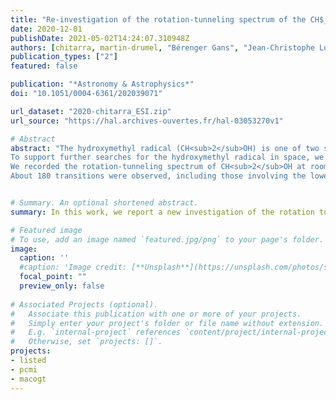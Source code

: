```yaml
---
title: "Re-investigation of the rotation-tunneling spectrum of the CH$_2$OH radical - Accurate frequency determination of transitions of astrophysical interest below 330 GHz"
date: 2020-12-01
publishDate: 2021-05-02T14:24:07.310948Z
authors: [chitarra, martin-drumel, "Bérenger Gans", "Jean-Christophe Loison", "Silvia Spezzano", "Valerio Lattanzi", "Holger S. P. Müller", pirali]
publication_types: ["2"]
featured: false

publication: "*Astronomy & Astrophysics*"
doi: "10.1051/0004-6361/202039071"

url_dataset: "2020-chitarra_ESI.zip"
url_source: "https://hal.archives-ouvertes.fr/hal-03053270v1"

# Abstract
abstract: "The hydroxymethyl radical (CH<sub>2</sub>OH) is one of two structural isomers, together with the methoxy radical (CH<sub>3</sub>O), that can be produced by abstraction of a hydrogen atom from methanol (CH<sub>3</sub>OH). In the interstellar medium (ISM), both CH<sub>2</sub>OH and CH<sub>3</sub>O are suspected to be intermediate species in many chemical reactions, including those of formation and destruction of methanol. The determination of the CH<sub>3</sub>O/CH<sub>2</sub>OH ratio in the ISM would bring important information concerning the formation processes of these species in the gas and solid phases. Interestingly, only CH<sub>3</sub>O has been detected in the ISM so far, despite the recent first laboratory measurement of the CH<sub>2</sub>OH rotation-tunneling spectrum. This lack of detection is possibly due to the non-observation in the laboratory of the most intense rotation-tunneling transitions at low temperatures.
To support further searches for the hydroxymethyl radical in space, we present a thorough spectroscopic study of its rotation-tunneling spectrum, with a particular focus on transitions involving the lowest quantum numbers of the species.
We recorded the rotation-tunneling spectrum of CH<sub>2</sub>OH at room temperature in the millimeter-wave domain using a frequency multiplication chain spectrometer. A fluorine-induced H-abstraction method from methanol was used to produce the radical.
About 180 transitions were observed, including those involving the lowest $N$ and $K_a$ quantum numbers, which are predicted to be intense under cold astrophysical conditions. These transitions were fitted together with available millimeter-wave lines from the literature. A systematic observation of all components of the rotational transitions yields a large improvement of the spectroscopic parameters allowing confident searches of the hydroxymethyl radical in cold to warm environments of the ISM."


# Summary. An optional shortened abstract.
summary: In this work, we report a new investigation of the rotation tunneling spectrum of the CH<sub>2</sub>OH radical in the millimeter-wave region.

# Featured image
# To use, add an image named `featured.jpg/png` to your page's folder. 
image:
  caption: ''
  #caption: 'Image credit: [**Unsplash**](https://unsplash.com/photos/s9CC2SKySJM)'
  focal_point: ""
  preview_only: false
  
# Associated Projects (optional).
#   Associate this publication with one or more of your projects.
#   Simply enter your project's folder or file name without extension.
#   E.g. `internal-project` references `content/project/internal-project/index.md`.
#   Otherwise, set `projects: []`.
projects:
- listed
- pcmi
- macogt
---
```


